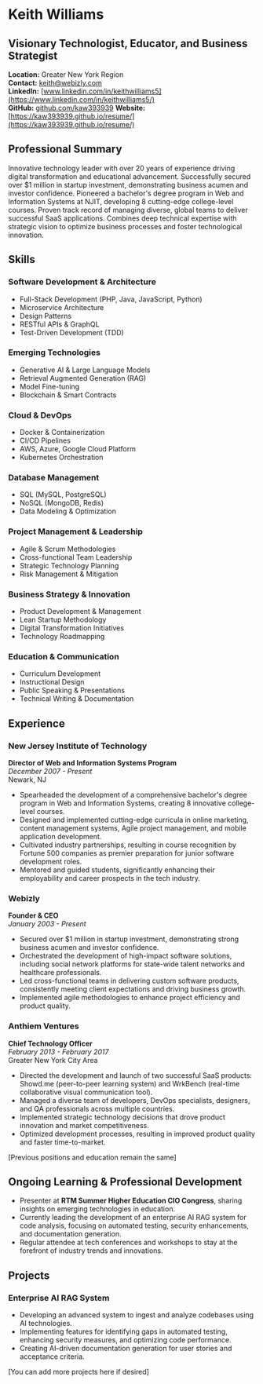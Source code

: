 # Keith Williams

## Visionary Technologist, Educator, and Business Strategist

**Location:** Greater New York Region  
**Contact:** keith@webizly.com  
**LinkedIn:** [www.linkedin.com/in/keithwilliams5](https://www.linkedin.com/in/keithwilliams5/)  
**GitHub:** [github.com/kaw393939](https://github.com/kaw393939)
**Website:**[https://kaw393939.github.io/resume/](https://kaw393939.github.io/resume/)

## Professional Summary
 
Innovative technology leader with over 20 years of experience driving digital transformation and educational advancement. Successfully secured over $1 million in startup investment, demonstrating business acumen and investor confidence. Pioneered a bachelor's degree program in Web and Information Systems at NJIT, developing 8 cutting-edge college-level courses. Proven track record of managing diverse, global teams to deliver successful SaaS applications. Combines deep technical expertise with strategic vision to optimize business processes and foster technological innovation.

## Skills

### Software Development & Architecture
- Full-Stack Development (PHP, Java, JavaScript, Python)
- Microservice Architecture
- Design Patterns
- RESTful APIs & GraphQL
- Test-Driven Development (TDD)

### Emerging Technologies
- Generative AI & Large Language Models
- Retrieval Augmented Generation (RAG)
- Model Fine-tuning
- Blockchain & Smart Contracts

### Cloud & DevOps
- Docker & Containerization
- CI/CD Pipelines
- AWS, Azure, Google Cloud Platform
- Kubernetes Orchestration

### Database Management
- SQL (MySQL, PostgreSQL)
- NoSQL (MongoDB, Redis)
- Data Modeling & Optimization

### Project Management & Leadership
- Agile & Scrum Methodologies
- Cross-functional Team Leadership
- Strategic Technology Planning
- Risk Management & Mitigation

### Business Strategy & Innovation
- Product Development & Management
- Lean Startup Methodology
- Digital Transformation Initiatives
- Technology Roadmapping

### Education & Communication
- Curriculum Development
- Instructional Design
- Public Speaking & Presentations
- Technical Writing & Documentation

## Experience

### New Jersey Institute of Technology
**Director of Web and Information Systems Program**  
*December 2007 - Present*  
Newark, NJ

- Spearheaded the development of a comprehensive bachelor's degree program in Web and Information Systems, creating 8 innovative college-level courses.
- Designed and implemented cutting-edge curricula in online marketing, content management systems, Agile project management, and mobile application development.
- Cultivated industry partnerships, resulting in course recognition by Fortune 500 companies as premier preparation for junior software development roles.
- Mentored and guided students, significantly enhancing their employability and career prospects in the tech industry.

### Webizly
**Founder & CEO**  
*January 2003 - Present*

- Secured over $1 million in startup investment, demonstrating strong business acumen and investor confidence.
- Orchestrated the development of high-impact software solutions, including social network platforms for state-wide talent networks and healthcare professionals.
- Led cross-functional teams in delivering custom software products, consistently meeting client expectations and driving business growth.
- Implemented agile methodologies to enhance project efficiency and product quality.

### Anthiem Ventures
**Chief Technology Officer**  
*February 2013 - February 2017*  
Greater New York City Area

- Directed the development and launch of two successful SaaS products: Showd.me (peer-to-peer learning system) and WrkBench (real-time collaborative visual communication tool).
- Managed a diverse team of developers, DevOps specialists, designers, and QA professionals across multiple countries.
- Implemented strategic technology decisions that drove product innovation and market competitiveness.
- Optimized development processes, resulting in improved product quality and faster time-to-market.

[Previous positions and education remain the same]

## Ongoing Learning & Professional Development

- Presenter at **RTM Summer Higher Education CIO Congress**, sharing insights on emerging technologies in education.
- Currently leading the development of an enterprise AI RAG system for code analysis, focusing on automated testing, security enhancements, and documentation generation.
- Regular attendee at tech conferences and workshops to stay at the forefront of industry trends and innovations.

## Projects

### Enterprise AI RAG System
- Developing an advanced system to ingest and analyze codebases using AI technologies.
- Implementing features for identifying gaps in automated testing, enhancing security measures, and optimizing code performance.
- Creating AI-driven documentation generation for user stories and acceptance criteria.

[You can add more projects here if desired]

